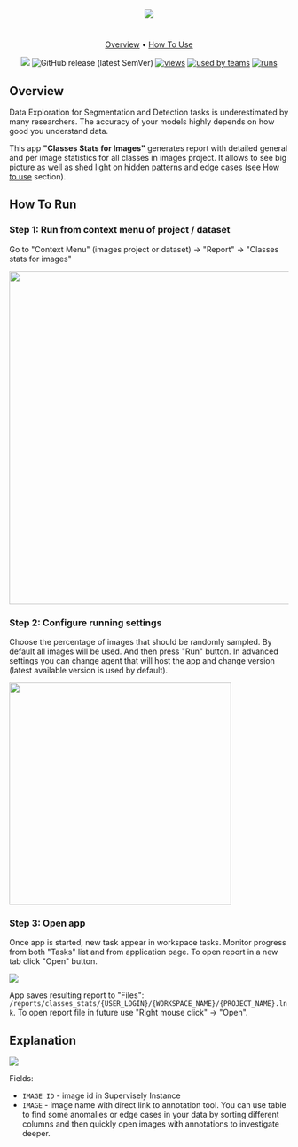 <div align="center" markdown> 

<img src="https://i.imgur.com/cISE5uw.png"/>

# 
  
<p align="center">

  <a href="#overview">Overview</a> •
  <a href="#how-to-use">How To Use</a>
</p>

[![](https://img.shields.io/badge/slack-chat-green.svg?logo=slack)](https://supervise.ly/slack) 
![GitHub release (latest SemVer)](https://img.shields.io/github/v/release/supervisely-ecosystem/classes-stats-for-images)
[![views](https://dev.supervise.ly/public/api/v3/ecosystem.counters?repo=supervisely-ecosystem/classes-stats-for-images&counter=views&label=views&123)](https://supervise.ly)
[![used by teams](https://dev.supervise.ly/public/api/v3/ecosystem.counters?repo=supervisely-ecosystem/classes-stats-for-images&counter=runs&label=used%20by%20teams&123)](https://supervise.ly)
[![runs](https://dev.supervise.ly/public/api/v3/ecosystem.counters?repo=supervisely-ecosystem/classes-stats-for-images&counter=downloads&label=runs&123)](https://supervise.ly)

</div>

## Overview 

Data Exploration for Segmentation and Detection tasks is underestimated by many researchers. The accuracy of your models highly depends on how good you understand data. 

This app **"Classes Stats for Images"** generates report with detailed general and per image statistics for all classes in images project. It allows to see big picture as well as shed light on hidden patterns and edge cases (see <a href="#how-to-use">How to use</a> section).


## How To Run

### Step 1: Run from context menu of project / dataset

Go to "Context Menu" (images project or dataset) -> "Report" -> "Classes stats for images"

<img src="https://i.imgur.com/dGGzVsm.png" width="600"/>

### Step 2: Configure running settings

Choose the percentage of images that should be randomly sampled. By default all images will be used. And then press "Run" button. In advanced settings you can change agent that will host the app and change version (latest available version is used by default).

<img src="https://i.imgur.com/lI6jenf.png" width="400"/>


### Step 3:  Open app

Once app is started, new task appear in workspace tasks. Monitor progress from both "Tasks" list and from application page. To open report in a new tab click "Open" button. 

<img src="https://i.imgur.com/WW4Kacc.png"/>

App saves resulting report to "Files": `/reports/classes_stats/{USER_LOGIN}/{WORKSPACE_NAME}/{PROJECT_NAME}.lnk`. To open report file in future use "Right mouse click" -> "Open".

## Explanation

<img src="https://i.imgur.com/26n6Ufu.png"/>

Fields:
* `IMAGE ID` - image id in Supervisely Instance
* `IMAGE` - image name with direct link to annotation tool. You can use table to find some anomalies or edge cases in your data by sorting different columns and then quickly open images with annotations to investigate deeper. 
